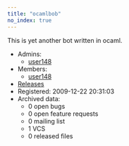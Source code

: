 ```yaml
---
title: "ocamlbob"
no_index: true
---
```


This is yet another bot written in ocaml.


* Admins:
  * [user148](/users/user148)
* Members:
  * [user148](/users/user148)
* [Releases](https://download.ocamlcore.org/ocamlbob)
* Registered: 2009-12-22 20:31:03
* Archived data:
  * 0 open bugs
  * 0 open feature requests
  * 0 mailing list
  * 1 VCS
  * 0 released files
